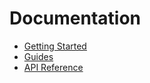 # Documentation

- [Getting Started](getting-started.md)
- [Guides](guides/README.md)
- [API Reference](api/README.md)
